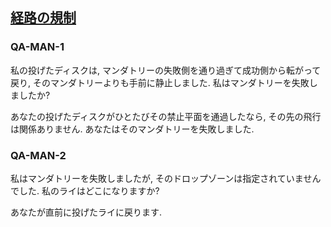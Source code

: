 ## [経路の規制](804)

### QA-MAN-1
私の投げたディスクは,
マンダトリーの失敗側を通り過ぎて成功側から転がって戻り,
そのマンダトリーよりも手前に静止しました.
私はマンダトリーを失敗しましたか?

あなたの投げたディスクがひとたびその禁止平面を通過したなら,
その先の飛行は関係ありません.
あなたはそのマンダトリーを失敗しました.

### QA-MAN-2
私はマンダトリーを失敗しましたが,
そのドロップゾーンは指定されていませんでした.
私のライはどこになりますか?

あなたが直前に投げたライに戻ります.
